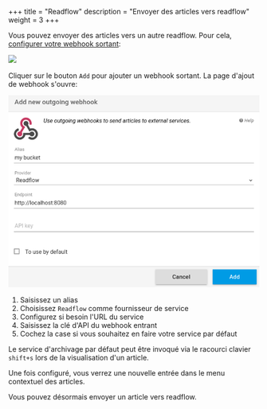 +++
title = "Readflow"
description = "Envoyer des articles vers readflow"
weight = 3
+++

Vous pouvez envoyer des articles vers un autre readflow.
Pour cela, [configurer votre webhook sortant](https://readflow.app/settings/integrations):

![](../../incoming-webhook/integrations.png)

Cliquer sur le bouton `Add` pour ajouter un webhook sortant.
La page d'ajout de webhook s'ouvre:

![](images/config.png)

1. Saisissez un alias
1. Choisissez `Readflow` comme fournisseur de service
1. Configurez si besoin l'URL du service
1. Saisissez la clé d'API du webhook entrant
1. Cochez la case si vous souhaitez en faire votre service par défaut

Le service d'archivage par défaut peut être invoqué via le racourci clavier `shift+s` lors de la visualisation d'un article.

Une fois configuré, vous verrez une nouvelle entrée dans le menu contextuel des articles.

Vous pouvez désormais envoyer un article vers readflow.

